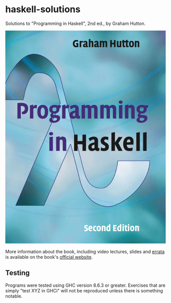 # haskell-solutions

Solutions to "Programming in Haskell", 2nd ed., by Graham Hutton.

![Programming in Haskell Book Cover](./pih.jpg "Programming in Haskell")

More information about the book, including video lectures, slides and
[errata](http://www.cs.nott.ac.uk/~pszgmh/pih-errata.html) is available on the
book's [official website](https://www.cs.nott.ac.uk/~pszgmh/pih.html).

## Testing

Programs were tested using GHC version 8.6.3 or greater. Exercises that are
simply "test XYZ in GHCi" will not be reproduced unless there is something
notable.

